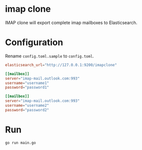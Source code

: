 # imap clone

IMAP clone will export complete imap mailboxes to Elasticsearch. 

# Configuration 

Rename `config.toml.sample` to `config.toml`.

```config.toml
elasticsearch_url="http://127.0.0.1:9200/imapclone"

[[mailbox]]
server="imap-mail.outlook.com:993"
username="username1"
password="password1"

[[mailbox]]
server="imap-mail.outlook.com:993"
username="username2"
password="password2"
```

# Run

```
go run main.go 
```
